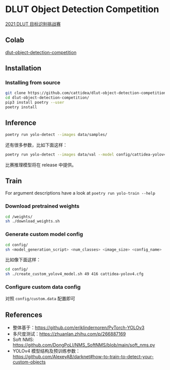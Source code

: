 # DLUT Object Detection Competition

[2021 DLUT 目标识别挑战赛](https://teach.dlut.edu.cn/info/1016/10777.htm)

## Colab

[dlut-object-detection-competition](https://colab.research.google.com/drive/1lW3jsdbdBSZyDF40gcvTFttUSSNQjnrx?usp=sharing)

## Installation
### Installing from source

```bash
git clone https://github.com/cattidea/dlut-object-detection-competition.git
cd dlut-object-detection-competition/
pip3 install poetry --user
poetry install
```

## Inference

```bash
poetry run yolo-detect --images data/samples/
```

还有很多参数，比如下面这样：

```bash
poetry run yolo-detect --images data/val --model config/cattidea-yolov4.cfg --weights checkpoints/yolo_ckpt_127.pth --classes data/object_detection_dataset_train/classes.names --conf_thres 0.35 --nms_thres 0.7 --soft_nms --multiscale_testing
```

比赛推理模型将在 release 中提供。

## Train
For argument descriptions have a look at `poetry run yolo-train --help`

### Download pretrained weights

```bash
cd /weights/
sh ./download_weights.sh
```

### Generate custom model config

```bash
cd config/
sh <model_generation_script> <num_classes> <image_size> <config_name>
```

比如像下面这样：

```bash
cd config/
sh ./create_custom_yolov4_model.sh 49 416 cattidea-yolov4.cfg
```

### Configure custom data config

对照 `config/custom.data` 配置即可

## References

- 整体基于：<https://github.com/eriklindernoren/PyTorch-YOLOv3>
- 多尺度测试：<https://zhuanlan.zhihu.com/p/266887169>
- Soft NMS: <https://github.com/DongPoLI/NMS_SoftNMS/blob/main/soft_nms.py>
- YOLOv4 模型结构及预训练参数：<https://github.com/AlexeyAB/darknet#how-to-train-to-detect-your-custom-objects>
